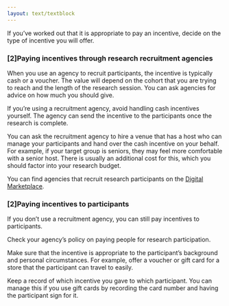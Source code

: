 ```yaml
---
layout: text/textblock
---
```


If you’ve worked out that it is appropriate to pay an incentive, decide on the type of incentive you will offer.

### [2]Paying incentives through research recruitment agencies

When you use an agency to recruit participants, the incentive is typically cash or a voucher. The value will depend on the cohort that you are trying to reach and the length of the research session. You can ask agencies for advice on how much you should give.

If you’re using a recruitment agency, avoid handling cash incentives yourself. The agency can send the incentive to the participants once the research is complete.

You can ask the recruitment agency to hire a venue that has a host who can manage your participants and hand over the cash incentive on your behalf. For example, if your target group is seniors, they may feel more comfortable with a senior host. There is usually an additional cost for this, which you should factor into your research budget.

You can find agencies that recruit research participants on the [Digital Marketplace](https://marketplace.service.gov.au/).

### [2]Paying incentives to participants

If you don’t use a recruitment agency, you can still pay incentives to participants.

Check your agency’s policy on paying people for research participation.

Make sure that the incentive is appropriate to the participant’s background and personal circumstances. For example, offer a voucher or gift card for a store that the participant can travel to easily.

Keep a record of which incentive you gave to which participant. You can manage this if you use gift cards by recording the card number and having the participant sign for it.
